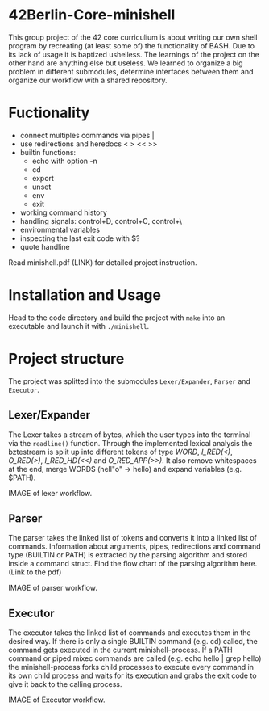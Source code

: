 # 42Berlin-Core-minishell

This group project of the 42 core curriculium is about writing our own shell program by recreating (at least some of) the functionality of BASH.
Due to its lack of usage it is baptized ushelless. The learnings of the project on the other hand are anything else
but useless.
We learned to organize a big problem in different submodules, determine interfaces between them and organize our workflow with a shared repository.

# Fuctionality

* connect multiples commands via pipes |
* use redirections and heredocs < > << >>
* builtin functions:
   * echo with option -n
   * cd
   * export
   * unset
   * env
   * exit
* working command history
* handling signals: control+D, control+C, control+\
* environmental variables
* inspecting the last exit code with $?
* quote handline

Read minishell.pdf (LINK) for detailed project instruction. 

# Installation and Usage

Head to the code directory and build the project with `make` into an executable and launch it with `./minishell`.

# Project structure

The project was splitted into the submodules `Lexer/Expander`, `Parser` and `Executor`.

## Lexer/Expander

The Lexer takes a stream of bytes, which the user types into the terminal via the `readline()` function.
Through the implemented lexical analysis the bztestream is split up into different tokens of type _WORD_, 
_I_RED(<)_, _O_RED(>)_, _I_RED_HD(<<)_ and _O_RED_APP(>>)_.
It also remove whitespaces at the end, merge WORDS (hell"o" -> hello) and expand variables (e.g. $PATH).

IMAGE of lexer workflow.

## Parser

The parser takes the linked list of tokens and converts it into a linked list of commands. Information about arguments, pipes, redirections and command type (BUILTIN or PATH) is extracted by the parsing algorithm and stored inside a command struct.
Find the flow chart of the parsing algorithm here. (Link to the pdf)

IMAGE of parser workflow.

## Executor

The executor takes the linked list of commands and executes them in the desired way. If there is only a single BUILTIN command (e.g. cd) called, the command gets executed in the current minishell-process. If a PATH command or piped mixec commands are called (e.g. echo  hello | grep hello) the minishell-process forks child processes to execute every command in its own child process and waits for its execution and grabs the exit code to give it back to the calling process.

IMAGE of Executor workflow.











